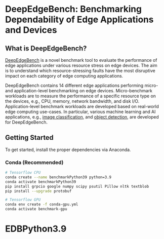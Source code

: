 # DeepEdgeBench: Benchmarking Dependability of Edge Applications and Devices

## What is DeepEdgeBench?

[DeepEdgeBench](https://github.com/mpourrez/EDB) is a novel benchmark tool to evaluate the performance of edge applications under various resource stress on edge devices. The aim is to understand which resource-stressing faults have the most disruptive impact on each category of edge computing applications. 

DeepEdgeBench contains 14 different edge applications performing micro- and application-level benchmarking on edge devices. Micro-benchmark workloads are to measure the performance of a specific resource type on the devices, e.g., CPU, memory, network bandwidth, and disk I/O. Application-level benchmark workloads are developed based on real-world edge computing use-cases. In particular, various machine learning and AI applications, e.g., [image classification](https://en.wikipedia.org/wiki/Computer_vision#Recognition), and [object detection](https://en.wikipedia.org/wiki/Object_detection), are developed for DeepEdgeBench.

## Getting Started
To get started, install the proper dependencies via Anaconda.

### Conda (Recommended)

```bash
# Tensorflow CPU
conda create --name benchmarkPython39 python=3.9    
conda activate benchmarkPython39
pip install grpcio google numpy scipy psutil Pillow nltk textblob
pip install --upgrade protobuf

# Tensorflow GPU
conda env create -f conda-gpu.yml
conda activate benchmark-gpu
```
# EDBPython3.9
